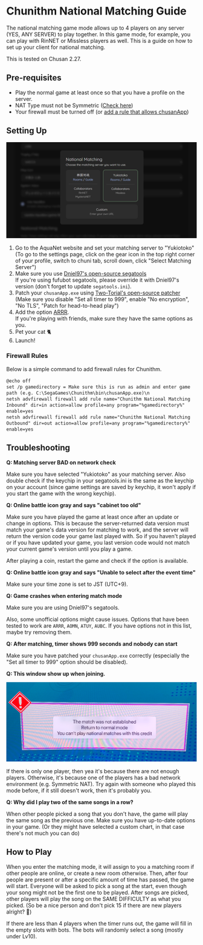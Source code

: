 # Chunithm National Matching Guide

The national matching game mode allows up to 4 players on any server (YES, ANY SERVER) to play together.
In this game mode, for example, you can play with RinNET or Missless players as well.
This is a guide on how to set up your client for national matching.

This is tested on Chusan 2.27.

## Pre-requisites

- Play the normal game at least once so that you have a profile on the server.
- NAT Type must not be Symmetric ([Check here](https://www.checkmynat.com/))
- Your firewall must be turned off (or [add a rule that allows chusanApp](#firewall-rules))

## Setting Up

![](img/chu3-matching.png)

1. Go to the AquaNet website and set your matching server to "Yukiotoko"  
   (To go to the settings page, click on the gear icon in the top right corner of your profile, switch to chuni tab, scroll down, click "Select Matching Server")
2. Make sure you use [Dniel97's open-source segatools](https://gitea.tendokyu.moe/Dniel97/SEGAguide/wiki/SDHD)  
   If you're using fufubot segatools, please override it with Dniel97's version (don't forget to update `segatools.ini`).
3. Patch your `chusanApp.exe` using [Two-Torial's open-source patcher](https://patcher.two-torial.xyz/)  
   (Make sure you disable "Set all timer to 999", enable "No encryption", "No TLS", "Patch for head-to-head play")
4. Add the option [ARRR](https://pixeldrain.com/u/D2jjN3of).  
   If you're playing with friends, make sure they have the same options as you.
5. Pet your cat 🐈
6. Launch!


### Firewall Rules

Below is a simple command to add firewall rules for Chunithm.

```shell
@echo off
set /p gamedirectory = Make sure this is run as admin and enter game path (e.g. C:\SegaGames\Chunithm\bin\chusanApp.exe)\n
netsh advfirewall firewall add rule name="Chunithm National Matching Inbound" dir=in action=allow profile=any program="%gamedirectory%" enable=yes
netsh advfirewall firewall add rule name="Chunithm National Matching Outbound" dir=out action=allow profile=any program="%gamedirectory%" enable=yes
```

## Troubleshooting

**Q: Matching server BAD on network check**

Make sure you have selected "Yukiotoko" as your matching server. 
Also double check if the keychip in your segatools.ini is the same as the keychip on your account 
(since game settings are saved by keychip, it won't apply if you start the game with the wrong keychip).

**Q: Online battle icon gray and says "cabinet too old"**

Make sure you have played the game at least once after an update or change in options.
This is because the server-returned data version must match your game's data version for matching to work, 
and the server will return the version code your game last played with.
So if you haven't played or if you have updated your game,
you last version code would not match your current game's version until you play a game.

After playing a coin, restart the game and check if the option is available.

**Q: Online battle icon gray and says "Unable to select after the event time"**

Make sure your time zone is set to JST (UTC+9).

**Q: Game crashes when entering match mode**

Make sure you are using Dniel97's segatools.

Also, some unofficial options might cause issues. Options that have been tested to work are `ARRR`, `AOMN`, `ATUY`, `AUBC`. 
If you have options not in this list, maybe try removing them.

**Q: After matching, timer shows 999 seconds and nobody can start**

Make sure you have patched your `chusanApp.exe` correctly (especially the "Set all timer to 999" option should be disabled).

**Q: This window show up when joining.**

![](img/chu3-matching-error.png)

If there is only one player, then yea it's because there are not enough players.
Otherwise, it's because one of the players has a bad network environment (e.g. Symmetric NAT).
Try again with someone who played this mode before, if it still doesn't work, then it's probably you.

**Q: Why did I play two of the same songs in a row?**

When other people picked a song that you don't have, the game will play the same song as the previous one.
Make sure you have up-to-date options in your game. 
(Or they might have selected a custom chart, in that case there's not much you can do)

## How to Play

When you enter the matching mode, it will assign to you a matching room if other people are online, or create a new room otherwise. 
Then, after four people are present or after a specific amount of time has passed, the game will start.
Everyone will be asked to pick a song at the start, even though your song might not be the first one to be played.
After songs are picked, other players will play the song on the SAME DIFFICULTY as what you picked.
(So be a nice person and don't pick 15 if there are new players alright? 🥺)

If there are less than 4 players when the timer runs out, the game will fill in the empty slots with bots.
The bots will randomly select a song (mostly under Lv10).
